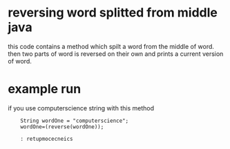 # reversing word splitted from middle java
this code contains a method which spilt a word from the middle of word. then two parts of word is reversed on their own and prints a current version of word.
# example run
if you use computerscience string with this method

        String wordOne = "computerscience";
        wordOne=(reverse(wordOne));

        : retupmocecneics

        
